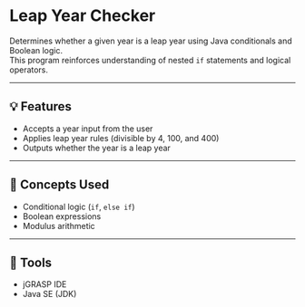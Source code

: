 # Leap Year Checker

Determines whether a given year is a leap year using Java conditionals and Boolean logic.  
This program reinforces understanding of nested `if` statements and logical operators.

---

## 💡 Features
- Accepts a year input from the user  
- Applies leap year rules (divisible by 4, 100, and 400)  
- Outputs whether the year is a leap year  

---

## 🧠 Concepts Used
- Conditional logic (`if`, `else if`)  
- Boolean expressions  
- Modulus arithmetic  

---

## 🧰 Tools
- jGRASP IDE  
- Java SE (JDK)
